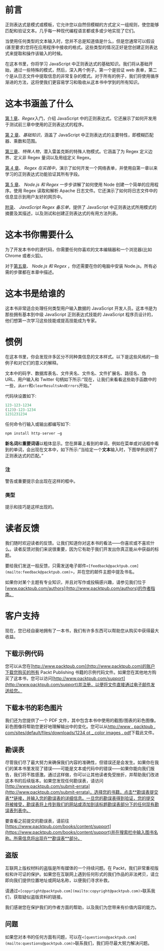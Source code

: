 # 前言

正则表达式是模式或模板，它允许您以自然但模糊的方式定义一组规则，使您能够匹配和验证文本。几乎每一种现代编程语言都或多或少地实现了它们。

当使用任何类型的文本输入时，您并不总是知道值是什么，但是您通常可以假设(甚至要求)您将在应用程序中接收的格式。这些类型的情况正好是您创建正则表达式来提取和操作该输入的时候。

在这本书里，你将学习 JavaScript 中正则表达式的基础知识。我们将从基础开始，通过一些特殊的模式，然后，深入两个例子。第一个是验证 web 表单，第二个是从日志文件中提取信息的非常复杂的模式。对于所有的例子，我们将使用循序渐进的方法，这将使我们更容易学习和吸收从这本书中学到的所有知识。

# 这本书涵盖了什么

[第 1 章](1.html "Chapter 1. Getting Started with Regex")、*Regex*入门，介绍 JavaScript 中的正则表达式。它还展示了如何开发用于测试前三章中使用的正则表达式的程序。

[第 2 章](2.html "Chapter 2. The Basics")、*基础知识*，涵盖了 JavaScript 中正则表达式的主要特性，即模糊匹配器、乘数和范围。

[第三章](3.html "Chapter 3. Special Characters")、*特殊人物*，潜入雷盖克斯的特殊人物模式。它涵盖了为 Regex 定义边界、定义非 Regex 量词以及用组定义 Regex。

[第 4 章](4.html "Chapter 4. Regex in Practice")、 *Regex 在实践中*，演示了如何开发一个网络表单，并使用自第一章以来学习的正则表达式功能验证其所有字段。

[第 5 章](5.html "Chapter 5. Node.js and Regex")、 *Node.js 和 Regex* 一步步讲解了如何使用 Node 创建一个简单的应用程序。使用 Regex 读取和解析 Apache 日志文件。它还演示了如何将日志文件中的信息显示到用户友好的网页中。

[附录](6.html "Appendix A. JavaScript Regex Cheat Sheet")、 *JavaScript Regex 备忘单*，提供了 JavaScript 中正则表达式所用模式的摘要及其描述，以及测试和创建正则表达式的有用方法列表。

# 这本书你需要什么

为了开发本书中的源代码，你需要任何你喜欢的文本编辑器和一个浏览器(比如 Chrome 或者火狐)。

对于[第五章](5.html "Chapter 5. Node.js and Regex")、 *Node.js 和 Regex* ，你还需要在你的电脑中安装 Node.js。所有必需的步骤都在本章中描述。

# 这本书是给谁的

这本书非常适合处理任何类型用户输入数据的 JavaScript 开发人员。这本书是为那些拥有基本到中级 JavaScript 正则表达式技能的 JavaScript 程序员设计的，他们想第一次学习这些技能或提高技能成为专家。

# 惯例

在这本书里，你会发现许多区分不同种类信息的文本样式。以下是这些风格的一些例子和对它们的意义的解释。

文本中的码字、数据库表名、文件夹名、文件名、文件扩展名、路径名、伪 URL、用户输入和 Twitter 句柄如下所示:“现在，让我们来看看这些助手函数中的一些，从`err`和`clearResultsAndErrors`开始。”

代码块设置如下:

```js
123-123-1234
(123)-123-1234
1231231234
```

任何命令行输入或输出都编写如下:

```js
npm install http-server –g

```

**新名词**和**重要词语**以粗体显示。您在屏幕上看到的单词，例如在菜单或对话框中看到的单词，会出现在文本中，如下所示:“当给定一个**文本**输入时，下图举例说明了正则表达式的匹配。”

### 注

警告或重要提示会出现在这样的框中。

### 类型

提示和技巧是这样出现的。

# 读者反馈

我们随时欢迎读者的反馈。让我们知道你对这本书的看法——你喜欢或不喜欢什么。读者反馈对我们来说很重要，因为它有助于我们开发出你真正能从中获益的标题。

要给我们发送一般反馈，只需发送电子邮件`<[feedback@packtpub.com](mailto:feedback@packtpub.com)>`，并在您的邮件主题中提及书名。

如果你对某个主题有专业知识，并且对写作或投稿感兴趣，请参见我们位于[www.packtpub.com/authors](http://www.packtpub.com/authors)的作者指南。

# 客户支持

现在，您已经自豪地拥有了一本书，我们有许多东西可以帮助您从购买中获得最大收益。

## 下载示例代码

您可以从您在[http://www.packtpub.com](http://www.packtpub.com)的账户下载您购买的所有 Packt Publishing 书籍的示例代码文件。如果您在其他地方购买了这本书，您可以访问[http://www.packtpub.com/support](http://www.packtpub.com/support)并注册，以便将文件直接通过电子邮件发送给您。

## 下载本书的彩色图片

我们还为您提供了一个 PDF 文件，其中包含本书中使用的截图/图表的彩色图像。彩色图像将帮助您更好地理解输出中的变化。您可以从[http://www . packtpub . com/sites/default/files/downloads/1234 ot _ color images . pdf](http://www.packtpub.com/sites/default/files/downloads/1234OT_ColorImages.pdf)下载此文件。

## 勘误表

尽管我们尽了最大努力来确保我们内容的准确性，但错误还是会发生。如果你在我们的某本书里发现了错误——可能是文本或代码中的错误——如果你能向我们报告，我们将不胜感激。通过这样做，你可以让其他读者免受挫折，并帮助我们改进这本书的后续版本。如果您发现任何勘误表，请访问[http://www.packtpub.com/submit-errata](http://www.packtpub.com/submit-errata)，选择您的书籍，点击**勘误表提交表**链接，并输入您的勘误表的详细信息。一旦您的勘误表得到验证，您的提交将被接受，勘误表将上传到我们的网站或添加到该标题勘误表部分下的任何现有勘误表列表中。

要查看之前提交的勘误表，请前往[https://www.packtpub.com/books/content/support](https://www.packtpub.com/books/content/support)并在搜索栏中输入图书名称。所需信息将出现在**勘误表**部分。

## 盗版

互联网上版权材料的盗版是所有媒体的一个持续问题。在 Packt，我们非常重视版权和许可证的保护。如果您在互联网上遇到任何形式的我们作品的非法拷贝，请立即向我们提供位置地址或网站名称，以便我们寻求补救。

请通过`<[copyright@packtpub.com](mailto:copyright@packtpub.com)>`联系我们，获取疑似盗版资料的链接。

我们感谢您在保护我们的作者方面的帮助，以及我们为您带来有价值内容的能力。

## 问题

如果您对本书的任何方面有问题，可以在`<[questions@packtpub.com](mailto:questions@packtpub.com)>`联系我们，我们将尽最大努力解决问题。
